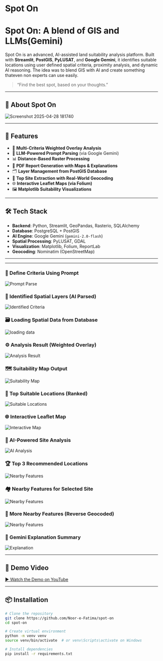 # Spot On
# Spot On: A blend of GIS and LLMs(Gemini)

Spot On is an advanced, AI-assisted land suitability analysis platform. Built with **Streamlit**, **PostGIS**, **PyLUSAT**, and **Google Gemini**, it identifies suitable locations using user defined spatial criteria, proximity analysis, and dynamic AI reasoning. The idea was to blend GIS with AI and create something thateven non experts can use easily. 

> “Find the best spot, based on your thoughts.”

---


## 🚀 About Spot On
![Screenshot 2025-04-28 181740](https://github.com/user-attachments/assets/762beb02-97e0-413d-89ef-06349fee088a)

---

## 🚀 Features

- 📍 **Multi-Criteria Weighted Overlay Analysis**
- 🧠 **LLM-Powered Prompt Parsing** (via Google Gemini)
- 📊 **Distance-Based Raster Processing**
- 🧾 **PDF Report Generation with Maps & Explanations**
- 🗂️ **Layer Management from PostGIS Database**
- 🧭 **Top Site Extraction with Real-World Geocoding**
- 🌐 **Interactive Leaflet Maps (via Folium)**
- 🖼️ **Matplotlib Suitability Visualizations**

---


## 🛠️ Tech Stack

- **Backend**: Python, Streamlit, GeoPandas, Rasterio, SQLAlchemy
- **Database**: PostgreSQL + PostGIS
- **AI Engine**: Google Gemini (`gemini-2.0-flash`)
- **Spatial Processing**: PyLUSAT, GDAL
- **Visualization**: Matplotlib, Folium, ReportLab
- **Geocoding**: Nominatim (OpenStreetMap)

---




---

### 💬 Define Criteria Using Prompt
![Prompt Parse](screenshots/a.png)

### 🧠 Identified Spatial Layers (AI Parsed)
![Identified Criteria](screenshots/b.png)

### 🗃️ Loading Spatial Data from Database
![loading data](screenshots/c.png)

### ⚙️ Analysis Result (Weighted Overlay)
![Analysis Result](screenshots/d.png)

### 🗺️ Suitability Map Output
![Suitability Map](screenshots/e.png)

### 📍 Top Suitable Locations (Ranked)
![Suitable Locations](screenshots/f.png)

### 🌐 Interactive Leaflet Map
![Interactive Map](screenshots/g.png)

### 🤖 AI-Powered Site Analysis
![AI Analysis](screenshots/h.png)

### 🏆 Top 3 Recommended Locations
![Nearby Features](screenshots/i.png)

### 🏘️ Nearby Features for Selected Site
![Nearby Features](screenshots/j.png)

### 🧭 More Nearby Features (Reverse Geocoded)
![Nearby Features](screenshots/k.png)

### 🧠 Gemini Explanation Summary
![Explanation](screenshots/l.png)

---



## 🎥 Demo Video

[▶️ Watch the Demo on YouTube](https://youtu.be/9YN-82Jp1Rs)

---
>

## 📦 Installation

```bash
# Clone the repository
git clone https://github.com/Noor-e-Fatima/spot-on
cd spot-on

# Create virtual environment
python -m venv venv
source venv/bin/activate  # or venv\Scripts\activate on Windows

# Install dependencies
pip install -r requirements.txt















